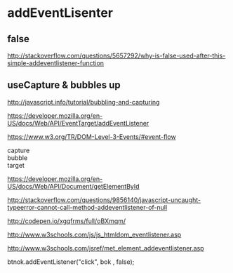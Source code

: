 # addEventLisenter  



## false

http://stackoverflow.com/questions/5657292/why-is-false-used-after-this-simple-addeventlistener-function  



## useCapture & bubbles up  



http://javascript.info/tutorial/bubbling-and-capturing  


https://developer.mozilla.org/en-US/docs/Web/API/EventTarget/addEventListener  

https://www.w3.org/TR/DOM-Level-3-Events/#event-flow  


capture  
bubble  
target  


https://developer.mozilla.org/en-US/docs/Web/API/Document/getElementById  


http://stackoverflow.com/questions/9856140/javascript-uncaught-typeerror-cannot-call-method-addeventlistener-of-null  



http://codepen.io/xgqfrms/full/oBXmqm/  



http://www.w3schools.com/js/js_htmldom_eventlistener.asp  

http://www.w3schools.com/jsref/met_element_addeventlistener.asp  



btnok.addEventListener("click", bok , false);




